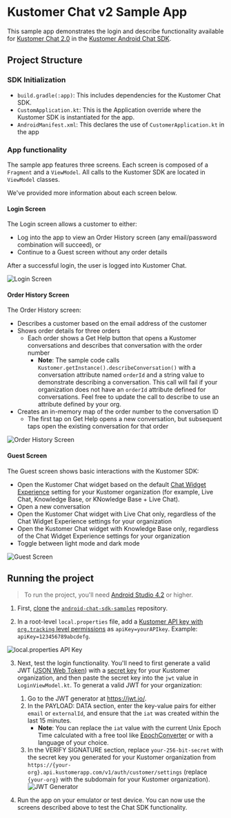 # Kustomer Chat v2 Sample App

This sample app demonstrates the login and describe functionality available for [Kustomer Chat 2.0](https://help.kustomer.com/introduction-kustomer-chat-H1xk1Gb8v) in the [Kustomer Android Chat SDK](https://developer.kustomer.com/chat-sdk/v2-Android/docs).

## Project Structure

### SDK Initialization
- `build.gradle(:app)`: This includes dependencies for the Kustomer Chat SDK.
- `CustomApplication.kt`: This is the Application override where the Kustomer SDK is instantiated for the app.
- `AndroidManifest.xml`: This declares the use of `CustomerApplication.kt` in the app

### App functionality

The sample app features three screens. Each screen is composed of a `Fragment` and a `ViewModel`. All calls to the Kustomer
SDK are located in `ViewModel` classes.

We've provided more information about each screen below.

#### Login Screen
The Login screen allows a customer to either:

- Log into the app to view an Order History screen (any email/password combination will succeed), or
- Continue to a Guest screen without any order details

After a successful login, the user is logged into Kustomer Chat.

![Login Screen](./screenshots/login_screen.png?raw=true "Login Screen")


#### Order History Screen
The Order History screen:

- Describes a customer based on the email address of the customer
- Shows order details for three orders
    - Each order shows a Get Help button that opens a Kustomer conversations and describes that conversation with the order number           
      * **Note**: The sample code calls `Kustomer.getInstance().describeConversation()` with a conversation attribute named `orderId` and a string value to demonstrate describing a conversation. This call will fail if your organization does not have an `orderId` attribute defined for conversations. Feel free to update the call to describe to use an attribute defined by your org.
- Creates an in-memory map of the order number to the conversation ID
    - The first tap on Get Help opens a new conversation, but subsequent taps open the existing conversation for that order

![Order History Screen](./screenshots/order_history_screen.png?raw=true "Order History Screen")

#### Guest Screen
The Guest screen shows basic interactions with the Kustomer SDK:

- Open the Kustomer Chat widget based on the default [Chat Widget Experience](https://help.kustomer.com/chat-design-Skgvx4KQf#chat-widget-experience) setting for your Kustomer organization (for example, Live Chat, Knowledge Base, or KNowledge Base + Live Chat).
- Open a new conversation
- Open the Kustomer Chat widget with Live Chat only, regardless of the Chat Widget Experience settings for your organization
- Open the Kustomer Chat widget with Knowledge Base only, regardless of the Chat Widget Experience settings for your organization
- Toggle between light mode and dark mode

![Guest Screen](./screenshots/guest_screen.png?raw=true "Guest Screen")

## Running the project
> To run the project, you'll need [Android Studio 4.2](https://developer.android.com/studio/releases) or higher.

1. First, [clone](https://docs.github.com/en/github/creating-cloning-and-archiving-repositories/cloning-a-repository-from-github/cloning-a-repository) the [`android-chat-sdk-samples`](https://github.com/kustomer/android-chat-sdk-samples) repository.

2. In a root-level `local.properties` file, add a [Kustomer API key with `org.tracking` level permissions](https://developer.kustomer.com/chat-sdk/v2-Android/docs/authentication#step-1-generate-a-new-kustomer-api-key) as `apiKey=yourAPIkey`. Example: `apiKey=123456789abcdefg`.

![local.properties API Key](./screenshots/api_key_example.png?raw=true "local.properties API Key")

3. Next, test the login functionality. You'll need to first generate a valid JWT ([JSON Web Token](https://jwt.io/introduction)) with a [secret key](https://developer.kustomer.com/chat-sdk/v2-Android/docs/authentication#step-2-generate-a-secret-key) for your Kustomer organization, and then paste the secret key into the `jwt` value in `LoginViewModel.kt`. To generat a valid JWT for your organization:
    1. Go to the JWT generator at https://jwt.io/.
    2. In the PAYLOAD: DATA section, enter the key-value pairs for either `email` or `externalId`, and ensure that the `iat` was created within the last 15 minutes.
       * **Note**: You can replace the `iat` value with the current Unix Epoch Time calculated with a free tool like [EpochConverter](https://www.epochconverter.com/) or with a language of your choice.
    3. In the VERIFY SIGNATURE section, replace `your-256-bit-secret` with the secret key you generated for your Kustomer organization from `https://{your-org}.api.kustomerapp.com/v1/auth/customer/settings` (replace `{your-org}` with the subdomain for your Kustomer organization).
     ![JWT Generator](./screenshots/jwt_generation.png?raw=true "JWT generator")

4. Run the app on your emulator or test device. You can now use the screens described above to test the Chat SDK functionality.
